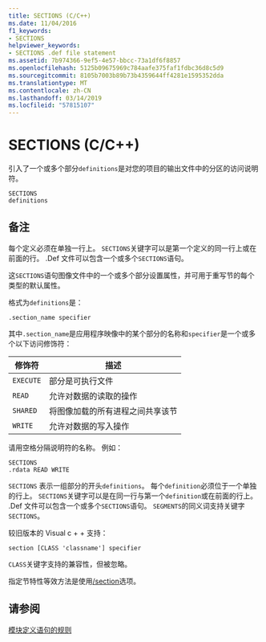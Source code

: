 ```yaml
---
title: SECTIONS (C/C++)
ms.date: 11/04/2016
f1_keywords:
- SECTIONS
helpviewer_keywords:
- SECTIONS .def file statement
ms.assetid: 7b974366-9ef5-4e57-bbcc-73a1df6f8857
ms.openlocfilehash: 5125b09675969c784aafe375faf1fdbc36d8c5d9
ms.sourcegitcommit: 8105b7003b89b73b4359644ff4281e1595352dda
ms.translationtype: MT
ms.contentlocale: zh-CN
ms.lasthandoff: 03/14/2019
ms.locfileid: "57815107"
---
```

# <a name="sections-cc"></a>SECTIONS (C/C++)

引入了一个或多个部分`definitions`是对您的项目的输出文件中的分区的访问说明符。

```
SECTIONS
definitions
```

## <a name="remarks"></a>备注

每个定义必须在单独一行上。 `SECTIONS`关键字可以是第一个定义的同一行上或在前面的行。 .Def 文件可以包含一个或多个`SECTIONS`语句。

这`SECTIONS`语句图像文件中的一个或多个部分设置属性，并可用于重写节的每个类型的默认属性。

格式为`definitions`是：

`.section_name specifier`

其中`.section_name`是应用程序映像中的某个部分的名称和`specifier`是一个或多个以下访问修饰符：

|修饰符|描述|
|--------------|-----------------|
|`EXECUTE`|部分是可执行文件|
|`READ`|允许对数据的读取的操作|
|`SHARED`|将图像加载的所有进程之间共享该节|
|`WRITE`|允许对数据的写入操作|

请用空格分隔说明符的名称。 例如：

```
SECTIONS
.rdata READ WRITE
```

`SECTIONS` 表示一组部分的开头`definitions`。 每个`definition`必须位于一个单独的行上。 `SECTIONS`关键字可以是在同一行与第一个`definition`或在前面的行上。 .Def 文件可以包含一个或多个`SECTIONS`语句。 `SEGMENTS`的同义词支持关键字`SECTIONS`。

较旧版本的 Visual c + + 支持：

```
section [CLASS 'classname'] specifier
```

`CLASS`关键字支持的兼容性，但被忽略。

指定节特性等效方法是使用[/section](section-specify-section-attributes.md)选项。

## <a name="see-also"></a>请参阅

[模块定义语句的规则](rules-for-module-definition-statements.md)
